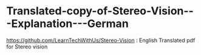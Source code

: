 # Translated-copy-of-Stereo-Vision---Explanation---German
https://github.com/LearnTechWithUs/Stereo-Vision : English Translated pdf for Stereo vision
